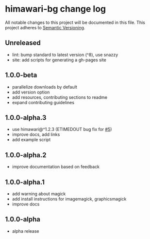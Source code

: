 # himawari-bg change log

All notable changes to this project will be documented in this file.
This project adheres to [Semantic Versioning](http://semver.org/).

## Unreleased
- lint: bump standard to latest version (^8), use snazzy
- site: add scripts for generating a gh-pages site

## 1.0.0-beta
* parallelize downloads by default
* add version option
* add resources, contributing sections to readme
* expand contributing guidelines

## 1.0.0-alpha.3
* use himawari@^1.2.3 (ETIMEDOUT bug fix for [#5](https://github.com/ungoldman/himawari-bg/issues/5))
* improve docs, add links
* add example script

## 1.0.0-alpha.2
* improve documentation based on feedback

## 1.0.0-alpha.1
* add warning about magick
* add install instructions for imagemagick, graphicsmagick
* improve docs

## 1.0.0-alpha
* alpha release
